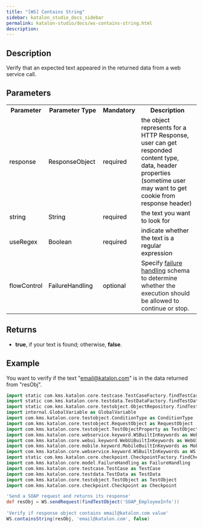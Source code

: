 ```yaml
---
title: "[WS] Contains String" 
sidebar: katalon_studio_docs_sidebar
permalink: katalon-studio/docs/ws-contains-string.html 
description: 
---
```

Description
-----------

Verify that an expected text appeared in the returned data from a web service call.

Parameters 
-----------

<table class="wrapped relative-table confluenceTable" style="width: 100.0%;"><colgroup><col style="width: 7.25552%;"><col style="width: 10.2524%;"><col style="width: 7.41325%;"><col style="width: 75.0789%;"></colgroup><tbody><tr class="xtr-0"><th class="xtd-0-0 confluenceTh">Parameter</th><th class="xtd-0-1 confluenceTh">Parameter Type</th><th class="xtd-0-2 confluenceTh">Mandatory</th><th class="xtd-0-3 confluenceTh">Description</th></tr><tr class="xtr-1"><td class="xtd-1-0 confluenceTd"><span style="color: rgb(0,0,0);">response&nbsp;</span></td><td class="xtd-1-1 confluenceTd"><span style="color: rgb(0,0,0);">ResponseObject&nbsp;</span></td><td class="xtd-1-2 confluenceTd"><span style="color: rgb(0,0,0);">required</span></td><td class="xtd-1-3 confluenceTd"><span style="color: rgb(0,0,0);">the object represents for a HTTP Response, user can get responded content type, data, header properties (sometime user may want to get cookie from response header)</span></td></tr><tr class="xtr-2"><td class="xtd-2-0 confluenceTd"><span style="color: rgb(0,0,0);">string&nbsp;</span></td><td class="xtd-2-1 confluenceTd"><span style="color: rgb(0,0,0);">String&nbsp;</span></td><td class="xtd-2-2 confluenceTd"><span style="color: rgb(0,0,0);">required</span></td><td class="xtd-2-3 confluenceTd"><span style="color: rgb(0,0,0);">the text you want to look for</span></td></tr><tr class="xtr-3"><td class="xtd-3-0 confluenceTd"><span style="color: rgb(0,0,0);">useRegex</span></td><td class="xtd-3-1 confluenceTd"><span style="color: rgb(0,0,0);">Boolean&nbsp;</span></td><td class="xtd-3-2 confluenceTd"><span style="color: rgb(0,0,0);">required</span></td><td class="xtd-3-3 confluenceTd"><span style="color: rgb(0,0,0);">indicate whether the text is a regular expression</span></td></tr><tr class="xtr-4"><td class="xtd-4-0 confluenceTd" colspan="1"><span style="color: rgb(0,0,0);">flowControl</span></td><td class="xtd-4-1 confluenceTd" colspan="1"><span style="color: rgb(0,0,0);">FailureHandling&nbsp;</span></td><td class="xtd-4-2 confluenceTd" colspan="1"><span style="color: rgb(0,0,0);">optional</span></td><td class="xtd-4-3 confluenceTd" colspan="1"><span style="color: rgb(0,0,0);">Spec</span><span>ify </span><a href="https://docs.katalon.com/x/qAAM" rel="nofollow">failure handling</a><span> schema to determine whether the execution should be allowed to continue or stop.</span></td></tr></tbody></table>

  
Returns
----------

*   **true**, if your text is found; otherwise, **false**.

Example
-------

You want to verify if the text "email@katalon.com" is in the data returned from "resObj".

```groovy
import static com.kms.katalon.core.testcase.TestCaseFactory.findTestCase
import static com.kms.katalon.core.testdata.TestDataFactory.findTestData
import static com.kms.katalon.core.testobject.ObjectRepository.findTestObject
import internal.GlobalVariable as GlobalVariable
import com.kms.katalon.core.testobject.ConditionType as ConditionType
import com.kms.katalon.core.testobject.RequestObject as RequestObject
import com.kms.katalon.core.testobject.TestObjectProperty as TestObjectProperty
import com.kms.katalon.core.webservice.keyword.WSBuiltInKeywords as WebAPI
import com.kms.katalon.core.webui.keyword.WebUiBuiltInKeywords as WebUI
import com.kms.katalon.core.mobile.keyword.MobileBuiltInKeywords as Mobile
import com.kms.katalon.core.webservice.keyword.WSBuiltInKeywords as WS
import static com.kms.katalon.core.checkpoint.CheckpointFactory.findCheckpoint
import com.kms.katalon.core.model.FailureHandling as FailureHandling
import com.kms.katalon.core.testcase.TestCase as TestCase
import com.kms.katalon.core.testdata.TestData as TestData
import com.kms.katalon.core.testobject.TestObject as TestObject
import com.kms.katalon.core.checkpoint.Checkpoint as Checkpoint

'Send a SOAP request and returns its response'
def resObj = WS.sendRequest(findTestObject('SOAP_EmployeeInfo'))
 
'Verify if response object contains email@katalon.com value'
WS.containsString(resObj, 'email@katalon.com', false)
```